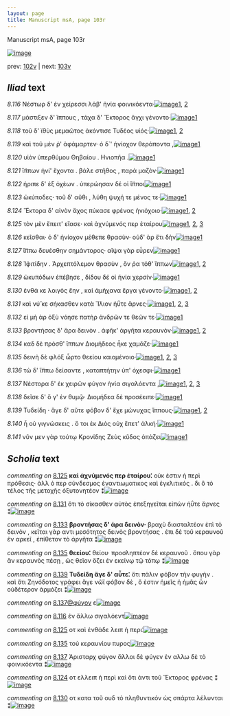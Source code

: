 ```yaml
---
layout: page
title: Manuscript msA, page 103r
---
```


Manuscript msA, page 103r

[![image](http://www.homermultitext.org/iipsrv?OBJ=IIP,1.0&FIF=/project/homer/pyramidal/deepzoom/hmt/vaimg/2017a/VA103RN_0104.tif&WID=100&CVT=JPEG)](http://www.homermultitext.org/ict2/?urn=urn:cite2:hmt:vaimg.2017a:VA103RN_0104)

prev:  [102v](../102v) | next:  [103v](../103v)

## *Iliad* text

*8.116* <a id="8.116"/> Νέστωρ δ' ἐν χείρεσσι 					λάβ' ἡνία φοινικόεντα·[![image](http://www.homermultitext.org/iipsrv?OBJ=IIP,1.0&FIF=/project/homer/pyramidal/deepzoom/hmt/vaimg/2017a/VA103RN_0275.tif&RGN=0.1972,0.2231,0.4224,0.0406&WID=1000&CVT=JPEG)](http://www.homermultitext.org/ict2/?urn=urn:cite2:hmt:vaimg.2017a:VA103RN_0275@0.1972,0.2231,0.4224,0.0406)[1](#msA_8.1), [2](#msAim_8.108)

*8.117* <a id="8.117"/> μάστιξεν δ' ἵππους , τάχα δ' Ἕκτορος ἄγχι γένοντο·[![image](http://www.homermultitext.org/iipsrv?OBJ=IIP,1.0&FIF=/project/homer/pyramidal/deepzoom/hmt/vaimg/2017a/VA103RN_0275.tif&RGN=0.1972,0.2502,0.4414,0.0353&WID=1000&CVT=JPEG)](http://www.homermultitext.org/ict2/?urn=urn:cite2:hmt:vaimg.2017a:VA103RN_0275@0.1972,0.2502,0.4414,0.0353)[1](#msA_8.1)

*8.118* <a id="8.118"/> τοῦ δ' ϊθὺς μεμαῶτος ἀκόντισε Τυδέος υἱός·[![image](http://www.homermultitext.org/iipsrv?OBJ=IIP,1.0&FIF=/project/homer/pyramidal/deepzoom/hmt/vaimg/2017a/VA103RN_0275.tif&RGN=0.1952,0.2675,0.4034,0.0323&WID=1000&CVT=JPEG)](http://www.homermultitext.org/ict2/?urn=urn:cite2:hmt:vaimg.2017a:VA103RN_0275@0.1952,0.2675,0.4034,0.0323)[1](#msA_8.1), [2](#msAint_8.112)

*8.119* <a id="8.119"/> καὶ τοῦ μέν ῥ' ἀφάμαρτεν· ὁ δ`' ἡνίοχον θεράποντα ,[![image](http://www.homermultitext.org/iipsrv?OBJ=IIP,1.0&FIF=/project/homer/pyramidal/deepzoom/hmt/vaimg/2017a/VA103RN_0275.tif&RGN=0.1962,0.2863,0.4454,0.0346&WID=1000&CVT=JPEG)](http://www.homermultitext.org/ict2/?urn=urn:cite2:hmt:vaimg.2017a:VA103RN_0275@0.1962,0.2863,0.4454,0.0346)[1](#msA_8.1)

*8.120* <a id="8.120"/> υἱὸν ὑπερθύμου Θηβαίου . Ηνιοπῆα .[![image](http://www.homermultitext.org/iipsrv?OBJ=IIP,1.0&FIF=/project/homer/pyramidal/deepzoom/hmt/vaimg/2017a/VA103RN_0275.tif&RGN=0.1972,0.308,0.3303,0.0293&WID=1000&CVT=JPEG)](http://www.homermultitext.org/ict2/?urn=urn:cite2:hmt:vaimg.2017a:VA103RN_0275@0.1972,0.308,0.3303,0.0293)[1](#msA_8.1)

*8.121* <a id="8.121"/> ἵ̈ππων ἡνί' ἔχοντα . βάλε στῆθος , παρὰ μαζὸν·[![image](http://www.homermultitext.org/iipsrv?OBJ=IIP,1.0&FIF=/project/homer/pyramidal/deepzoom/hmt/vaimg/2017a/VA103RN_0275.tif&RGN=0.1952,0.3246,0.4054,0.0383&WID=1000&CVT=JPEG)](http://www.homermultitext.org/ict2/?urn=urn:cite2:hmt:vaimg.2017a:VA103RN_0275@0.1952,0.3246,0.4054,0.0383)[1](#msA_8.1)

*8.122* <a id="8.122"/> ήριπε δ' ἐξ ὀχέων . ὑπερώησαν δέ οἱ ἵ̈πποι[![image](http://www.homermultitext.org/iipsrv?OBJ=IIP,1.0&FIF=/project/homer/pyramidal/deepzoom/hmt/vaimg/2017a/VA103RN_0275.tif&RGN=0.1982,0.3441,0.3734,0.0331&WID=1000&CVT=JPEG)](http://www.homermultitext.org/ict2/?urn=urn:cite2:hmt:vaimg.2017a:VA103RN_0275@0.1982,0.3441,0.3734,0.0331)[1](#msA_8.1)

*8.123* <a id="8.123"/> ὠκύποδες· τοῦ δ' αῦθι , λύθη ψυχή τε μένος τε·[![image](http://www.homermultitext.org/iipsrv?OBJ=IIP,1.0&FIF=/project/homer/pyramidal/deepzoom/hmt/vaimg/2017a/VA103RN_0275.tif&RGN=0.1922,0.3644,0.4104,0.0331&WID=1000&CVT=JPEG)](http://www.homermultitext.org/ict2/?urn=urn:cite2:hmt:vaimg.2017a:VA103RN_0275@0.1922,0.3644,0.4104,0.0331)[1](#msA_8.1)

*8.124* <a id="8.124"/> Ἕκτορα δ' αἰνὸν ἄχος 					πύκασε φρένας ἡνιόχοιο·[![image](http://www.homermultitext.org/iipsrv?OBJ=IIP,1.0&FIF=/project/homer/pyramidal/deepzoom/hmt/vaimg/2017a/VA103RN_0275.tif&RGN=0.1822,0.3824,0.4404,0.0391&WID=1000&CVT=JPEG)](http://www.homermultitext.org/ict2/?urn=urn:cite2:hmt:vaimg.2017a:VA103RN_0275@0.1822,0.3824,0.4404,0.0391)[1](#msA_8.1), [2](#msAint_8.113)

*8.125* <a id="8.125"/> τὸν μὲν ἔπειτ' εἴασε· καὶ ἀχνύμενός περ ἑταίρου[![image](http://www.homermultitext.org/iipsrv?OBJ=IIP,1.0&FIF=/project/homer/pyramidal/deepzoom/hmt/vaimg/2017a/VA103RN_0275.tif&RGN=0.1782,0.4035,0.4214,0.0308&WID=1000&CVT=JPEG)](http://www.homermultitext.org/ict2/?urn=urn:cite2:hmt:vaimg.2017a:VA103RN_0275@0.1782,0.4035,0.4214,0.0308)[1](#msA_8.1), [2](#msA_8.101), [3](#msAim_8.109)

*8.126* <a id="8.126"/> κεῖσθαι· ὁ δ' ἡνίοχον μέθεπε θρασὺν· οὐδ' ὰρ ἔτι δὴν[![image](http://www.homermultitext.org/iipsrv?OBJ=IIP,1.0&FIF=/project/homer/pyramidal/deepzoom/hmt/vaimg/2017a/VA103RN_0275.tif&RGN=0.1942,0.4222,0.4214,0.0308&WID=1000&CVT=JPEG)](http://www.homermultitext.org/ict2/?urn=urn:cite2:hmt:vaimg.2017a:VA103RN_0275@0.1942,0.4222,0.4214,0.0308)[1](#msA_8.1)

*8.127* <a id="8.127"/> ἵ̈ππω δευέσθην σημάντορος· αῖψα γὰρ εὗρεν[![image](http://www.homermultitext.org/iipsrv?OBJ=IIP,1.0&FIF=/project/homer/pyramidal/deepzoom/hmt/vaimg/2017a/VA103RN_0275.tif&RGN=0.1922,0.4388,0.3814,0.0308&WID=1000&CVT=JPEG)](http://www.homermultitext.org/ict2/?urn=urn:cite2:hmt:vaimg.2017a:VA103RN_0275@0.1922,0.4388,0.3814,0.0308)[1](#msA_8.1)

*8.128* <a id="8.128"/> Ἰ̈φιτίδην . 						Ἀρχεπτόλεμον θρασὺν , ὅν ῥα τόθ' ἵππων[![image](http://www.homermultitext.org/iipsrv?OBJ=IIP,1.0&FIF=/project/homer/pyramidal/deepzoom/hmt/vaimg/2017a/VA103RN_0275.tif&RGN=0.1772,0.4613,0.4394,0.0308&WID=1000&CVT=JPEG)](http://www.homermultitext.org/ict2/?urn=urn:cite2:hmt:vaimg.2017a:VA103RN_0275@0.1772,0.4613,0.4394,0.0308)[1](#msA_8.1), [2](#msA_8.102)

*8.129* <a id="8.129"/> ὠκυπόδων ἐπέβησε , δίδου δέ οἱ ἡνία χερσίν·[![image](http://www.homermultitext.org/iipsrv?OBJ=IIP,1.0&FIF=/project/homer/pyramidal/deepzoom/hmt/vaimg/2017a/VA103RN_0275.tif&RGN=0.1912,0.4786,0.4094,0.0346&WID=1000&CVT=JPEG)](http://www.homermultitext.org/ict2/?urn=urn:cite2:hmt:vaimg.2017a:VA103RN_0275@0.1912,0.4786,0.4094,0.0346)[1](#msA_8.1)

*8.130* <a id="8.130"/> ἐνθά κε λοιγὸς ἔην , καὶ ἀμήχανα ἔργα γένοντο·[![image](http://www.homermultitext.org/iipsrv?OBJ=IIP,1.0&FIF=/project/homer/pyramidal/deepzoom/hmt/vaimg/2017a/VA103RN_0275.tif&RGN=0.1812,0.4974,0.4314,0.0353&WID=1000&CVT=JPEG)](http://www.homermultitext.org/ict2/?urn=urn:cite2:hmt:vaimg.2017a:VA103RN_0275@0.1812,0.4974,0.4314,0.0353)[1](#msA_8.1), [2](#msAint_8.114)

*8.131* <a id="8.131"/> καὶ νύ̆ κε σήκασθεν κατὰ Ἴ̈λιον ἠΰτε ἄρνες·[![image](http://www.homermultitext.org/iipsrv?OBJ=IIP,1.0&FIF=/project/homer/pyramidal/deepzoom/hmt/vaimg/2017a/VA103RN_0275.tif&RGN=0.1782,0.5162,0.4094,0.0353&WID=1000&CVT=JPEG)](http://www.homermultitext.org/ict2/?urn=urn:cite2:hmt:vaimg.2017a:VA103RN_0275@0.1782,0.5162,0.4094,0.0353)[1](#msA_8.104), [2](#msA_8.1), [3](#msA_8.103)

*8.132* <a id="8.132"/> εἰ μὴ ὰρ ὀξὺ νόησε πατὴρ ἀνδρῶν τε θεῶν τε·[![image](http://www.homermultitext.org/iipsrv?OBJ=IIP,1.0&FIF=/project/homer/pyramidal/deepzoom/hmt/vaimg/2017a/VA103RN_0275.tif&RGN=0.1942,0.5379,0.3884,0.0301&WID=1000&CVT=JPEG)](http://www.homermultitext.org/ict2/?urn=urn:cite2:hmt:vaimg.2017a:VA103RN_0275@0.1942,0.5379,0.3884,0.0301)[1](#msA_8.1)

*8.133* <a id="8.133"/> βροντήσας δ' ἄρα δεινὸν . ἀφῆκ' ἀργῆτα κεραυνόν·[![image](http://www.homermultitext.org/iipsrv?OBJ=IIP,1.0&FIF=/project/homer/pyramidal/deepzoom/hmt/vaimg/2017a/VA103RN_0275.tif&RGN=0.1932,0.5575,0.4424,0.0301&WID=1000&CVT=JPEG)](http://www.homermultitext.org/ict2/?urn=urn:cite2:hmt:vaimg.2017a:VA103RN_0275@0.1932,0.5575,0.4424,0.0301)[1](#msA_8.1), [2](#msA_8.105)

*8.134* <a id="8.134"/> καδ δὲ πρόσθ' ἵππων Διομήδεος ἧκε χαμᾶζε·[![image](http://www.homermultitext.org/iipsrv?OBJ=IIP,1.0&FIF=/project/homer/pyramidal/deepzoom/hmt/vaimg/2017a/VA103RN_0275.tif&RGN=0.1922,0.574,0.3984,0.0391&WID=1000&CVT=JPEG)](http://www.homermultitext.org/ict2/?urn=urn:cite2:hmt:vaimg.2017a:VA103RN_0275@0.1922,0.574,0.3984,0.0391)[1](#msA_8.1)

*8.135* <a id="8.135"/> δεινὴ δὲ φλόξ ὦρτο θεείου καιομένοιο·[![image](http://www.homermultitext.org/iipsrv?OBJ=IIP,1.0&FIF=/project/homer/pyramidal/deepzoom/hmt/vaimg/2017a/VA103RN_0275.tif&RGN=0.1912,0.5928,0.3574,0.0301&WID=1000&CVT=JPEG)](http://www.homermultitext.org/ict2/?urn=urn:cite2:hmt:vaimg.2017a:VA103RN_0275@0.1912,0.5928,0.3574,0.0301)[1](#msA_8.106), [2](#msA_8.1), [3](#msAim_8.110)

*8.136* <a id="8.136"/> τὼ δ' ἵ̈ππω δείσαντε , καταπτήτην ὑπ' όχεσφι·[![image](http://www.homermultitext.org/iipsrv?OBJ=IIP,1.0&FIF=/project/homer/pyramidal/deepzoom/hmt/vaimg/2017a/VA103RN_0275.tif&RGN=0.1842,0.6131,0.3884,0.0301&WID=1000&CVT=JPEG)](http://www.homermultitext.org/ict2/?urn=urn:cite2:hmt:vaimg.2017a:VA103RN_0275@0.1842,0.6131,0.3884,0.0301)[1](#msA_8.1)

*8.137* <a id="8.137"/> Νέστορα δ' ἐκ χειρῶν 					φύγον ἡνία σιγαλόεντα ,[![image](http://www.homermultitext.org/iipsrv?OBJ=IIP,1.0&FIF=/project/homer/pyramidal/deepzoom/hmt/vaimg/2017a/VA103RN_0275.tif&RGN=0.1892,0.6334,0.3924,0.0308&WID=1000&CVT=JPEG)](http://www.homermultitext.org/ict2/?urn=urn:cite2:hmt:vaimg.2017a:VA103RN_0275@0.1892,0.6334,0.3924,0.0308)[1](#msAim_8.111), [2](#msAil_8.115), [3](#msA_8.1)

*8.138* <a id="8.138"/> δεῖσε δ' ὅ γ' ἐν θυμῷ· Διομήδεα δὲ προσέειπε·[![image](http://www.homermultitext.org/iipsrv?OBJ=IIP,1.0&FIF=/project/homer/pyramidal/deepzoom/hmt/vaimg/2017a/VA103RN_0275.tif&RGN=0.1862,0.6521,0.4104,0.0308&WID=1000&CVT=JPEG)](http://www.homermultitext.org/ict2/?urn=urn:cite2:hmt:vaimg.2017a:VA103RN_0275@0.1862,0.6521,0.4104,0.0308)[1](#msA_8.1)

*8.139* <a id="8.139"/> Τυδείδη · ἄγε δ' αῦτε 					φόβον δ' ἔχε μώνυχας ἵππους·[![image](http://www.homermultitext.org/iipsrv?OBJ=IIP,1.0&FIF=/project/homer/pyramidal/deepzoom/hmt/vaimg/2017a/VA103RN_0275.tif&RGN=0.1682,0.6709,0.4284,0.0338&WID=1000&CVT=JPEG)](http://www.homermultitext.org/ict2/?urn=urn:cite2:hmt:vaimg.2017a:VA103RN_0275@0.1682,0.6709,0.4284,0.0338)[1](#msA_8.1), [2](#msA_8.107)

*8.140* <a id="8.140"/> ἦ οὐ γιγνώσκεις . ὅ τοι ἐκ Διὸς οὐχ ἕπετ' ἀλκή·[![image](http://www.homermultitext.org/iipsrv?OBJ=IIP,1.0&FIF=/project/homer/pyramidal/deepzoom/hmt/vaimg/2017a/VA103RN_0275.tif&RGN=0.1852,0.689,0.3644,0.0316&WID=1000&CVT=JPEG)](http://www.homermultitext.org/ict2/?urn=urn:cite2:hmt:vaimg.2017a:VA103RN_0275@0.1852,0.689,0.3644,0.0316)[1](#msA_8.1)

*8.141* <a id="8.141"/> νῦν μεν γὰρ τούτῳ Κρονίδης 						Ζεὺς κῦδος ὀπάζει[![image](http://www.homermultitext.org/iipsrv?OBJ=IIP,1.0&FIF=/project/homer/pyramidal/deepzoom/hmt/vaimg/2017a/VA103RN_0275.tif&RGN=0.1852,0.7085,0.3824,0.0323&WID=1000&CVT=JPEG)](http://www.homermultitext.org/ict2/?urn=urn:cite2:hmt:vaimg.2017a:VA103RN_0275@0.1852,0.7085,0.3824,0.0323)[1](#msA_8.1)

## *Scholia* text

*commenting on* [8.125](#8.125)  <a id="msA_8.101"/> **καὶ ἀχνύμενός περ ἑταίρου⁚** οὐκ έστιν ἡ περὶ πρόθεσις· ἀλλ ὁ περ σύνδεσμος ἐναντιωματικος καὶ ἐγκλιτικός . δι ὃ τὸ τέλος τῆς μετοχῆς ὀξυτονητέον ⁑[![image](http://www.homermultitext.org/iipsrv?OBJ=IIP,1.0&FIF=/project/homer/pyramidal/deepzoom/hmt/vaimg/2017a/VA103RN_0275.tif&RGN=0.6206,0.411,0.2142,0.0834&WID=1000&CVT=JPEG)](http://www.homermultitext.org/ict2/?urn=urn:cite2:hmt:vaimg.2017a:VA103RN_0275@0.6206,0.411,0.2142,0.0834)

*commenting on* [8.131](#8.131)  <a id="msA_8.104.comment"/> ὅτι τὸ σίκασθεν αὐτὸς ἐπεξηγεῖται εἰπὼν ἠΰτε ἄρνες ⁑[![image](http://www.homermultitext.org/iipsrv?OBJ=IIP,1.0&FIF=/project/homer/pyramidal/deepzoom/hmt/vaimg/2017a/VA103RN_0275.tif&RGN=0.6136,0.6461,0.2362,0.0383&WID=1000&CVT=JPEG)](http://www.homermultitext.org/ict2/?urn=urn:cite2:hmt:vaimg.2017a:VA103RN_0275@0.6136,0.6461,0.2362,0.0383)

*commenting on* [8.133](#8.133)  <a id="msA_8.105"/> **βροντήσας δ' άρα δεινὸν·** βραχὺ διασταλτέον ἐπὶ τὸ δεινὸν , κεῖται γὰρ αντι μεσότητος δεινὸς βροντήσας . ἐπι δὲ τοῦ κεραυνοῦ ἐν αρκεῖ , ἐπίθετον τὸ ἀργῆτα ⁑[![image](http://www.homermultitext.org/iipsrv?OBJ=IIP,1.0&FIF=/project/homer/pyramidal/deepzoom/hmt/vaimg/2017a/VA103RN_0275.tif&RGN=0.6086,0.6724,0.2402,0.0676&WID=1000&CVT=JPEG)](http://www.homermultitext.org/ict2/?urn=urn:cite2:hmt:vaimg.2017a:VA103RN_0275@0.6086,0.6724,0.2402,0.0676)

*commenting on* [8.135](#8.135)  <a id="msA_8.106"/> **θεείου⁚** θείου· προσληπτέον δὲ κεραυνοῦ . ὅπου γὰρ ἂν κεραυνὸς πέσῃ , ὡς θεῖον ὄζει ἐν εκείνῳ τῷ τόπῳ ⁑[![image](http://www.homermultitext.org/iipsrv?OBJ=IIP,1.0&FIF=/project/homer/pyramidal/deepzoom/hmt/vaimg/2017a/VA103RN_0275.tif&RGN=0.1752,0.7258,0.6657,0.0481&WID=1000&CVT=JPEG)](http://www.homermultitext.org/ict2/?urn=urn:cite2:hmt:vaimg.2017a:VA103RN_0275@0.1752,0.7258,0.6657,0.0481)

*commenting on* [8.139](#8.139)  <a id="msA_8.107"/> **Τυδείδη ἅγε δ' αὖτε⁚** ὅτι πάλιν φόβον τὴν φυγὴν . καὶ ὅτι Ζηνόδοτος γράφει ἄγε νῶϊ φόβον δὲ , ὅ ἐστιν ἡμεῖς ἠ ἡμᾶς ὧν οὐδέτερον ἁρμόζει ⁑[![image](http://www.homermultitext.org/iipsrv?OBJ=IIP,1.0&FIF=/project/homer/pyramidal/deepzoom/hmt/vaimg/2017a/VA103RN_0275.tif&RGN=0.1702,0.7483,0.6707,0.0503&WID=1000&CVT=JPEG)](http://www.homermultitext.org/ict2/?urn=urn:cite2:hmt:vaimg.2017a:VA103RN_0275@0.1702,0.7483,0.6707,0.0503)

*commenting on* [8.137@φύγον](#8.137@φύγον)  <a id="msAil_8.115.comment"/> ε[![image](http://www.homermultitext.org/iipsrv?OBJ=IIP,1.0&FIF=/project/homer/pyramidal/deepzoom/hmt/vaimg/2017a/VA103RN_0275.tif&RGN=0.3904,0.6379,0.013,0.009&WID=1000&CVT=JPEG)](http://www.homermultitext.org/ict2/?urn=urn:cite2:hmt:vaimg.2017a:VA103RN_0275@0.3904,0.6379,0.013,0.009)

*commenting on* [8.116](#8.116)  <a id="msAim_8.108.comment"/> ἐν ἄλλω σιγαλόεντ[![image](http://www.homermultitext.org/iipsrv?OBJ=IIP,1.0&FIF=/project/homer/pyramidal/deepzoom/hmt/vaimg/2017a/VA103RN_0275.tif&RGN=0.6176,0.2434,0.0711,0.018&WID=1000&CVT=JPEG)](http://www.homermultitext.org/ict2/?urn=urn:cite2:hmt:vaimg.2017a:VA103RN_0275@0.6176,0.2434,0.0711,0.018)

*commenting on* [8.125](#8.125)  <a id="msAim_8.109.comment"/> οτ καὶ ἐνθάδε λειπ ἡ περι⁚[![image](http://www.homermultitext.org/iipsrv?OBJ=IIP,1.0&FIF=/project/homer/pyramidal/deepzoom/hmt/vaimg/2017a/VA103RN_0275.tif&RGN=0.5946,0.4065,0.046,0.0338&WID=1000&CVT=JPEG)](http://www.homermultitext.org/ict2/?urn=urn:cite2:hmt:vaimg.2017a:VA103RN_0275@0.5946,0.4065,0.046,0.0338)

*commenting on* [8.135](#8.135)  <a id="msAim_8.110.comment"/> τοὺ κεραυνίου πυρος[![image](http://www.homermultitext.org/iipsrv?OBJ=IIP,1.0&FIF=/project/homer/pyramidal/deepzoom/hmt/vaimg/2017a/VA103RN_0275.tif&RGN=0.5495,0.6026,0.0841,0.0195&WID=1000&CVT=JPEG)](http://www.homermultitext.org/ict2/?urn=urn:cite2:hmt:vaimg.2017a:VA103RN_0275@0.5495,0.6026,0.0841,0.0195)

*commenting on* [8.137](#8.137)  <a id="msAim_8.111.comment"/> Ἀρισταρχ φύγον ἄλλοι δὲ φύγεν ἐν αλλω δὲ τὸ φοινικόεντα ⁑[![image](http://www.homermultitext.org/iipsrv?OBJ=IIP,1.0&FIF=/project/homer/pyramidal/deepzoom/hmt/vaimg/2017a/VA103RN_0275.tif&RGN=0.5716,0.6319,0.0591,0.0992&WID=1000&CVT=JPEG)](http://www.homermultitext.org/ict2/?urn=urn:cite2:hmt:vaimg.2017a:VA103RN_0275@0.5716,0.6319,0.0591,0.0992)

*commenting on* [8.124](#8.124)  <a id="msAint_8.113.comment"/> οτ ελλειπ ἡ περὶ καὶ ὅτι ἀντι τοῦ Ἕκτορος φρένας ⁑[![image](http://www.homermultitext.org/iipsrv?OBJ=IIP,1.0&FIF=/project/homer/pyramidal/deepzoom/hmt/vaimg/2017a/VA103RN_0275.tif&RGN=0.1261,0.3847,0.0621,0.0436&WID=1000&CVT=JPEG)](http://www.homermultitext.org/ict2/?urn=urn:cite2:hmt:vaimg.2017a:VA103RN_0275@0.1261,0.3847,0.0621,0.0436)

*commenting on* [8.130](#8.130)  <a id="msAint_8.114.comment"/> οτ κατα τοῦ ουδ τὸ πληθυντικόν ὡς σπάρτα λέλυνται ⁑[![image](http://www.homermultitext.org/iipsrv?OBJ=IIP,1.0&FIF=/project/homer/pyramidal/deepzoom/hmt/vaimg/2017a/VA103RN_0275.tif&RGN=0.1251,0.4996,0.0681,0.0466&WID=1000&CVT=JPEG)](http://www.homermultitext.org/ict2/?urn=urn:cite2:hmt:vaimg.2017a:VA103RN_0275@0.1251,0.4996,0.0681,0.0466)